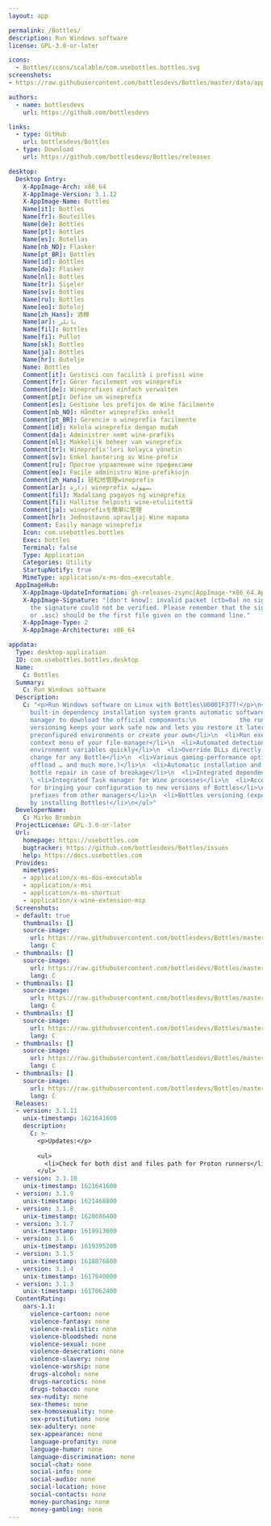 ```yaml
---
layout: app

permalink: /Bottles/
description: Run Windows software
license: GPL-3.0-or-later

icons:
  - Bottles/icons/scalable/com.usebottles.bottles.svg
screenshots:
- https://raw.githubusercontent.com/bottlesdevs/Bottles/master/data/appstream/screenshot.png

authors:
  - name: bottlesdevs
    url: https://github.com/bottlesdevs

links:
  - type: GitHub
    url: bottlesdevs/Bottles
  - type: Download
    url: https://github.com/bottlesdevs/Bottles/releases

desktop:
  Desktop Entry:
    X-AppImage-Arch: x86_64
    X-AppImage-Version: 3.1.12
    X-AppImage-Name: Bottles
    Name[it]: Bottles
    Name[fr]: Bouteilles
    Name[de]: Bottles
    Name[pt]: Bottles
    Name[es]: Botellas
    Name[nb_NO]: Flasker
    Name[pt_BR]: Bottles
    Name[id]: Bottles
    Name[da]: Flasker
    Name[nl]: Bottles
    Name[tr]: Şişeler
    Name[sv]: Bottles
    Name[ru]: Bottles
    Name[eo]: Boteloj
    Name[zh_Hans]: 酒樽
    Name[ar]: باتلز
    Name[fil]: Bottles
    Name[fi]: Pullot
    Name[sk]: Bottles
    Name[ja]: Bottles
    Name[hr]: Butelje
    Name: Bottles
    Comment[it]: Gestisci con facilità i prefissi wine
    Comment[fr]: Gérer facilement vos wineprefix
    Comment[de]: Wineprefixes einfach verwalten
    Comment[pt]: Define um wineprefix
    Comment[es]: Gestione los prefijos de Wine fácilmente
    Comment[nb_NO]: Håndter wineprefiks enkelt
    Comment[pt_BR]: Gerencie o wineprefix facilmente
    Comment[id]: Kelola wineprefix dengan mudah
    Comment[da]: Administrer nemt wine-præfiks
    Comment[nl]: Makkelijk beheer van wineprefix
    Comment[tr]: Wineprefix'leri kolayca yönetin
    Comment[sv]: Enkel hantering av Wine-prefix
    Comment[ru]: Простое управление wine префиксами
    Comment[eo]: Facile administru Wine-prefiksojn
    Comment[zh_Hans]: 轻松地管理wineprefix
    Comment[ar]: إدارة wineprefix بسهولة
    Comment[fil]: Madaliang pagayos ng wineprefix
    Comment[fi]: Hallitse helposti wine-etuliitettä
    Comment[ja]: wineprefixを簡単に管理
    Comment[hr]: Jednostavno upravljaj Wine mapama
    Comment: Easily manage wineprefix
    Icon: com.usebottles.bottles
    Exec: bottles
    Terminal: false
    Type: Application
    Categories: Utility
    StartupNotify: true
    MimeType: application/x-ms-dos-executable
  AppImageHub:
    X-AppImage-UpdateInformation: gh-releases-zsync|AppImage-*x86_64.AppImage.zsync
    X-AppImage-Signature: "[don't know]: invalid packet (ctb=0a) no signature found
      the signature could not be verified. Please remember that the signature file (.sig
      or .asc) should be the first file given on the command line."
    X-AppImage-Type: 2
    X-AppImage-Architecture: x86_64

appdata:
  Type: desktop-application
  ID: com.usebottles.bottles.desktop
  Name:
    C: Bottles
  Summary:
    C: Run Windows software
  Description:
    C: "<p>Run Windows software on Linux with Bottles\U0001F377!</p>\n<p>Bottle software and enjoy at your leisure!</p>\n<p>Our
      built-in dependency installation system grants automatic software\n            compatibility access. Use the download
      manager to download the official components:\n            the runner (Wine, Proton), DXVK, dependencies, etc.</p>\n<p>Bottle
      versioning keeps your work safe now and lets you restore it later!</p>\n<p>Features:</p>\n<ul>\n  <li>Create bottles using
      preconfigured environments or create your own</li>\n  <li>Run executables (.exe/.msi) in your bottles, directly from the
      context menu of your file-manager</li>\n  <li>Automated detection of applications installed in your bottles</li>\n  <li>Add
      environment variables quickly</li>\n  <li>Override DLLs directly from per-bottle preferences</li>\n  <li>On-the-fly runner
      change for any Bottle</li>\n  <li>Various gaming-performance optimizations (esync, fsync, DXVK, cache, shader compiler,
      offload … and much more.)</li>\n  <li>Automatic installation and management of Wine and Proton runners</li>\n  <li>Automatic
      bottle repair in case of breakage</li>\n  <li>Integrated dependency-installer based on a community-driven repository</li>\n
      \ <li>Integrated Task manager for Wine processes</li>\n  <li>Access to ProtonDB and WineHQ for support</li>\n  <li>System
      for bringing your configuration to new versions of Bottles</li>\n  <li>Back up and import bottles</li>\n  <li>Import Wine
      prefixes from other managers</li>\n  <li>Bottles versioning (experimental)</li>\n  <li>.. and much more that you can find
      by installing Bottles!</li>\n</ul>"
  DeveloperName:
    C: Mirko Brombin
  ProjectLicense: GPL-3.0-or-later
  Url:
    homepage: https://usebottles.com
    bugtracker: https://github.com/bottlesdevs/Bottles/issues
    help: https://docs.usebottles.com
  Provides:
    mimetypes:
    - application/x-ms-dos-executable
    - application/x-msi
    - application/x-ms-shortcut
    - application/x-wine-extension-msp
  Screenshots:
  - default: true
    thumbnails: []
    source-image:
      url: https://raw.githubusercontent.com/bottlesdevs/Bottles/master/data/appstream/screenshot.png
      lang: C
  - thumbnails: []
    source-image:
      url: https://raw.githubusercontent.com/bottlesdevs/Bottles/master/data/appstream/1.png
      lang: C
  - thumbnails: []
    source-image:
      url: https://raw.githubusercontent.com/bottlesdevs/Bottles/master/data/appstream/2.png
      lang: C
  - thumbnails: []
    source-image:
      url: https://raw.githubusercontent.com/bottlesdevs/Bottles/master/data/appstream/3.png
      lang: C
  - thumbnails: []
    source-image:
      url: https://raw.githubusercontent.com/bottlesdevs/Bottles/master/data/appstream/4.png
      lang: C
  - thumbnails: []
    source-image:
      url: https://raw.githubusercontent.com/bottlesdevs/Bottles/master/data/appstream/5.png
      lang: C
  Releases:
  - version: 3.1.11
    unix-timestamp: 1621641600
    description:
      C: >-
        <p>Updates:</p>
  
        <ul>
          <li>Check for both dist and files path for Proton runners</li>
        </ul>
  - version: 3.1.10
    unix-timestamp: 1621641600
  - version: 3.1.9
    unix-timestamp: 1621468800
  - version: 3.1.8
    unix-timestamp: 1620086400
  - version: 3.1.7
    unix-timestamp: 1619913600
  - version: 3.1.6
    unix-timestamp: 1619395200
  - version: 3.1.5
    unix-timestamp: 1618876800
  - version: 3.1.4
    unix-timestamp: 1617840000
  - version: 3.1.3
    unix-timestamp: 1617062400
  ContentRating:
    oars-1.1:
      violence-cartoon: none
      violence-fantasy: none
      violence-realistic: none
      violence-bloodshed: none
      violence-sexual: none
      violence-desecration: none
      violence-slavery: none
      violence-worship: none
      drugs-alcohol: none
      drugs-narcotics: none
      drugs-tobacco: none
      sex-nudity: none
      sex-themes: none
      sex-homosexuality: none
      sex-prostitution: none
      sex-adultery: none
      sex-appearance: none
      language-profanity: none
      language-humor: none
      language-discrimination: none
      social-chat: none
      social-info: none
      social-audio: none
      social-location: none
      social-contacts: none
      money-purchasing: none
      money-gambling: none
---
```

